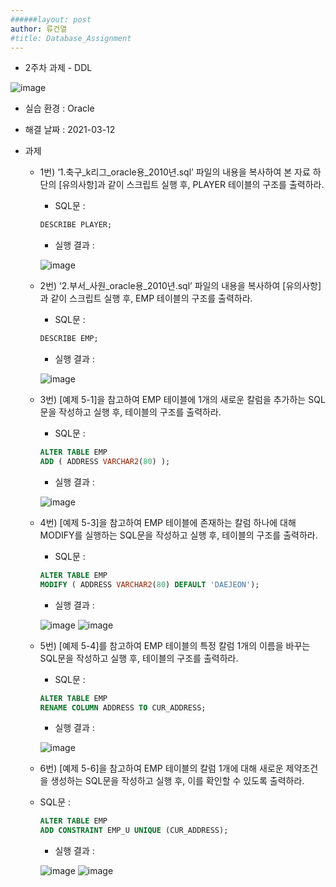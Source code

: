 ```yaml
---
######layout: post
author: 류건열
#title: Database_Assignment
---
```



- 2주차 과제 - DDL

![image](https://user-images.githubusercontent.com/34560965/111262939-68ecc400-8668-11eb-91c7-5aa296be0d10.png)

- 실습 환경 : Oracle
- 해결 날짜 : 2021-03-12

- 과제
    - 1번) ‘1.축구_k리그_oracle용_2010년.sql’ 파일의 내용을 복사하여 본 자료 하단의 [유의사항]과 같이 스크립트 실행 후, PLAYER 테이블의 구조를 출력하라.
        
        - SQL문 :     

        ```sql
        DESCRIBE PLAYER;
        ```

        - 실행 결과 : 

        ![image](https://user-images.githubusercontent.com/34560965/115104687-1408da00-9f95-11eb-8744-963f90d37bd2.png)

    - 2번) ‘2.부서_사원_oracle용_2010년.sql’ 파일의 내용을 복사하여 [유의사항]과 같이 스크립트 실행 후, EMP 테이블의 구조를 출력하라.

        - SQL문 : 

        ```sql
        DESCRIBE EMP;
        ```

        - 실행 결과 : 

        ![image](https://user-images.githubusercontent.com/34560965/115104962-0d7b6200-9f97-11eb-8a09-62d9259626fe.png)

    - 3번) [예제 5-1]을 참고하여 EMP 테이블에 1개의 새로운 칼럼을 추가하는 SQL문을 작성하고 실행 후, 테이블의 구조를 출력하라.

        - SQL문 : 

        ```sql
        ALTER TABLE EMP
        ADD ( ADDRESS VARCHAR2(80) );
        ```

        - 실행 결과 : 

        ![image](https://user-images.githubusercontent.com/34560965/115104966-10765280-9f97-11eb-92e2-6ee193662083.png)

    - 4번) [예제 5-3]을 참고하여 EMP 테이블에 존재하는 칼럼 하나에 대해 MODIFY를 실행하는 SQL문을 작성하고 실행 후, 테이블의 구조를 출력하라.

        - SQL문 : 

        ```sql
        ALTER TABLE EMP
        MODIFY ( ADDRESS VARCHAR2(80) DEFAULT 'DAEJEON');
        ```

        - 실행 결과 : 

        ![image](https://user-images.githubusercontent.com/34560965/115104970-12401600-9f97-11eb-8f6a-5be1ac1e6e1f.png)
        ![image](https://user-images.githubusercontent.com/34560965/115104977-1a985100-9f97-11eb-8208-407904eaf13e.png)

    - 5번) [예제 5-4]를 참고하여 EMP 테이블의 특정 칼럼 1개의 이름을 바꾸는 SQL문을 작성하고 실행 후, 테이블의 구조를 출력하라.

        - SQL문 : 

        ```sql
        ALTER TABLE EMP
        RENAME COLUMN ADDRESS TO CUR_ADDRESS;
        ```

        - 실행 결과 : 

        ![image](https://user-images.githubusercontent.com/34560965/115104980-1ec46e80-9f97-11eb-9aa1-fd8e0aba59fb.png)

    - 6번) [예제 5-6]을 참고하여 EMP 테이블의 칼럼 1개에 대해 새로운 제약조건을 생성하는 SQL문을 작성하고 실행 후, 이를 확인할 수 있도록 출력하라.

    - SQL문 : 

        ```sql
        ALTER TABLE EMP
        ADD CONSTRAINT EMP_U UNIQUE (CUR_ADDRESS);
        ```
        - 실행 결과 : 

        ![image](https://user-images.githubusercontent.com/34560965/115104984-2257f580-9f97-11eb-92c8-e23824b6c17b.png)
        ![image](https://user-images.githubusercontent.com/34560965/115104985-24ba4f80-9f97-11eb-95c7-033f95458458.png)



